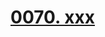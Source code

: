 # [0070. xxx](https://github.com/Tdahuyou/TNotes.react/tree/main/0070.%20xxx)

<!-- region:toc -->

<!-- endregion:toc -->
